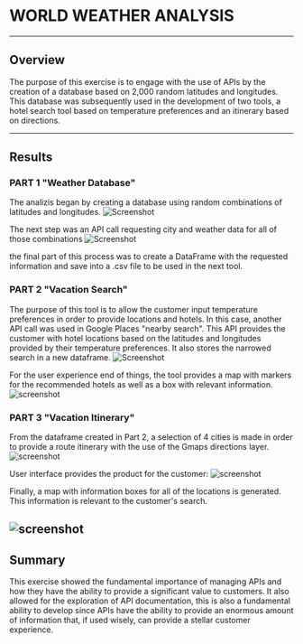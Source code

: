 # WORLD WEATHER ANALYSIS
----
## Overview

The purpose of this exercise is to engage with the use of APIs by the creation of a database based on 2,000 random latitudes and longitudes. This database was subsequently used in the development of two tools, a hotel search tool based on temperature preferences and an itinerary based on directions.


----
## Results
### PART 1 "Weather Database"
The analizis began by creating a database using random combinations of latitudes and longitudes.
![Screenshot](lats_lngs_random.png)

The next step was an API call requesting city and weather data for all of those combinations
![Screenshot](combinations_API_calls.png)

the final part of this process was to create a DataFrame with the requested information and save into a .csv file to be used in the next tool.

### PART 2 "Vacation Search"

The purpose of this tool is to allow the customer input temperature preferences in order to provide locations and hotels. In this case, another API call was used in Google Places "nearby search". This API provides the customer with hotel locations based on the latitudes and longitudes provided by their temperature preferences. It also stores the narrowed search in a new dataframe.
![Screenshot](nearby_search_API_calls.png)

For the user experience end of things, the tool provides a map with markers for the recommended hotels as well as a box with relevant information.
![screenshot](WeatherPy_vacation_map.png)

### PART 3 "Vacation Itinerary"

From the dataframe created in Part 2, a selection of 4 cities is made in order to provide a route itinerary with the use of the Gmaps directions layer.
![screenshot](driving_directions.png)

User interface provides the product for the customer:
![screenshot](WeatherPy_travel_map.png)

Finally, a map with information boxes for all of the locations is generated. This information is relevant to the customer's search.

![screenshot](WeatherPy_travel_map_markers.png)
----
## Summary 

This exercise showed the fundamental importance of managing APIs and how they have the ability to provide a significant value to customers. It also allowed for the exploration of API documentation, this is also a fundamental ability to develop since APIs have the ability to provide an enormous amount of information that, if used wisely, can provide a stellar customer experience.